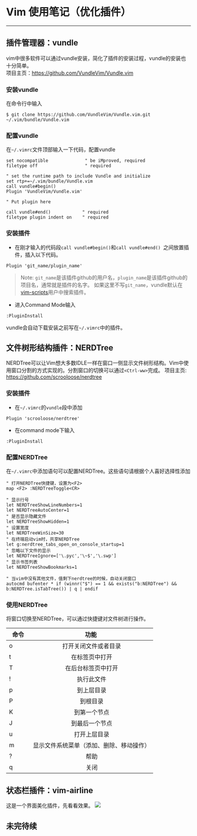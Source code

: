 # Vim 使用笔记（优化插件）
-------
## 插件管理器：vundle
vim中很多软件可以通过vundle安装，简化了插件的安装过程，vundle的安装也十分简单。</br>
项目主页：<https://github.com/VundleVim/Vundle.vim>
### 安装vundle
在命令行中输入
```
$ git clone https://github.com/VundleVim/Vundle.vim.git ~/.vim/bundle/Vundle.vim
```
### 配置vundle
在`~/.vimrc`文件顶部输入一下代码，配置vundle
```vim
set nocompatible              " be iMproved, required
filetype off                  " required

" set the runtime path to include Vundle and initialize
set rtp+=~/.vim/bundle/Vundle.vim
call vundle#begin()
Plugin 'VundleVim/Vundle.vim'

" Put plugin here

call vundle#end()            " required
filetype plugin indent on    " required
```
### 安装插件
- 在刚才输入的代码段`call vundle#begin()`和`call vundle#end() `之间放置插件，插入以下代码。
```vim
Plugin 'git_name/plugin_name'
```
> Note: `git_name`是该插件github的用户名，`plugin_name`是该插件github的项目名，通常就是插件的名字。
如果这里不写`git_name`，vundle默认在[vim-scripts](https://github.com/vim-scripts)用户中搜索插件。

- 进入Command Mode输入
```vim
:PluginInstall
```
vundle会自动下载安装之前写在`~/.vimrc`中的插件。

## 文件树形结构插件：NERDTree
NERDTree可以让Vim想大多数IDLE一样在窗口一侧显示文件树形结构。Vim中使用窗口分割的方式实现的。分割窗口的切换可以通过`<Ctrl-ww>`完成。
项目主页: <https://github.com/scrooloose/nerdtree>
### 安装插件
- 在`~/.vimrc`的`vundle`段中添加
```vim
Plugin 'scrooloose/nerdtree'
```
- 在command mode下输入
```vim
:PluginInstall
```

### 配置NERDTree
在`~/.vimrc`中添加语句可以配置NERDTree。这些语句请根据个人喜好选择性添加
```vim
" 打开NERDTree快捷键，设置为<F2>
map <F2> :NERDTreeToggle<CR>

" 显示行号
let NERDTreeShowLineNumbers=1
let NERDTreeAutoCenter=1
" 是否显示隐藏文件
let NERDTreeShowHidden=1
" 设置宽度
let NERDTreeWinSize=30
" 在终端启动vim时，共享NERDTree
let g:nerdtree_tabs_open_on_console_startup=1
" 忽略以下文件的显示
let NERDTreeIgnore=['\.pyc','\~$','\.swp']
" 显示书签列表
let NERDTreeShowBookmarks=1

" 当vim中没有其他文件，值剩下nerdtree的时候，自动关闭窗口
autocmd bufenter * if (winnr("$") == 1 && exists("b:NERDTree") && b:NERDTree.isTabTree()) | q | endif
```
### 使用NERDTree
将窗口切换至NERDTree，可以通过快捷键对文件树进行操作。

|   命令  |  功能  |
|--------|:-------:|
|o |打开关闭文件或者目录
|t |在标签页中打开
|T |在后台标签页中打开
|! |执行此文件
|p |到上层目录
|P |到根目录
|K |到第一个节点
|J |到最后一个节点
|u |打开上层目录
|m |显示文件系统菜单（添加、删除、移动操作）
|? |帮助
|q |关闭

## 状态栏插件：vim-airline
这是一个界面美化插件，先看看效果。
![](https://github.com/xumi1993/Introduction_to_Vim/blob/master/image/vim_demo.png)


## 未完待续

